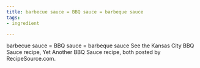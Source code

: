 ```yaml
---
title: barbecue sauce = BBQ sauce = barbeque sauce
tags:
- ingredient

---
```

barbecue sauce = BBQ sauce = barbeque sauce See the Kansas City BBQ Sauce recipe, Yet Another BBQ Sauce recipe, both posted by RecipeSource.com.
